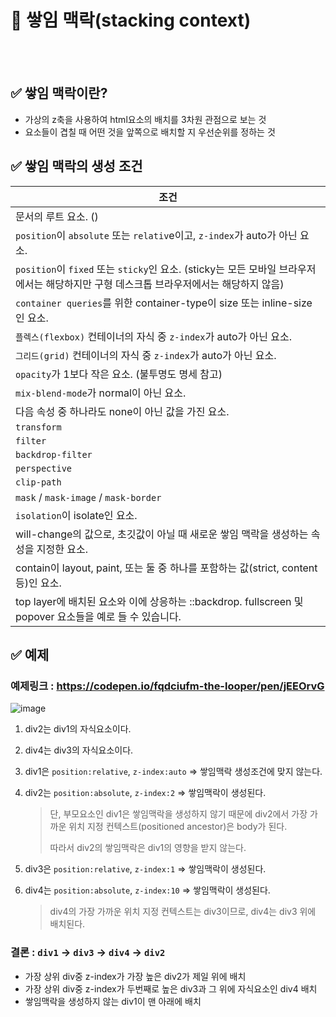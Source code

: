 # 📝 쌓임 맥락(stacking context)

<br></br>
## ✅ 쌓임 맥락이란?
- 가상의 z축을 사용하여 html요소의 배치를 3차원 관점으로 보는 것
- 요소들이 겹칠 때 어떤 것을 앞쪽으로 배치할 지 우선순위를 정하는 것

## ✅ 쌓임 맥락의 생성 조건

|조건|
|---|
|문서의 루트 요소. (<html>)|
|`position`이 `absolute` 또는 `relativ`e이고, `z-index`가 auto가 아닌 요소.|
|`position`이 `fixed` 또는 `sticky`인 요소. (sticky는 모든 모바일 브라우저에서는 해당하지만 구형 데스크톱 브라우저에서는 해당하지 않음)|
|`container queries`를 위한 container-type이 size 또는 inline-size인 요소.|
|`플렉스(flexbox)` 컨테이너의 자식 중 `z-index`가 auto가 아닌 요소.|
|`그리드(grid)` 컨테이너의 자식 중 `z-index`가 auto가 아닌 요소.|
|`opacity`가 1보다 작은 요소. (불투명도 명세 참고)|
|`mix-blend-mode`가 normal이 아닌 요소.|
|다음 속성 중 하나라도 none이 아닌 값을 가진 요소.|
|`transform`|
|`filter`|
|`backdrop-filter`|
|`perspective`|
|`clip-path`|
|`mask` / `mask-image` / `mask-border`|
|`isolation`이 isolate인 요소.|
|will-change의 값으로, 초깃값이 아닐 때 새로운 쌓임 맥락을 생성하는 속성을 지정한 요소.|
|contain이 layout, paint, 또는 둘 중 하나를 포함하는 값(strict, content 등)인 요소.|
|top layer에 배치된 요소와 이에 상응하는 ::backdrop. fullscreen 및 popover 요소들을 예로 들 수 있습니다.|

## ✅ 예제
### 예제링크 : https://codepen.io/fqdciufm-the-looper/pen/jEEOrvG
![image](https://github.com/user-attachments/assets/ef481450-aaa2-484d-89ec-bc47b983a87d)



1. div2는 div1의 자식요소이다.
2. div4는 div3의 자식요소이다.
4. div1은 `position:relative`, `z-index:auto` => 쌓임맥락 생성조건에 맞지 않는다.
5. div2는 `position:absolute`, `z-index:2` => 쌓임맥락이 생성된다.

    > 단, 부모요소인 div1은 쌓임맥락을 생성하지 않기 때문에 div2에서 가장 가까운 위치 지정 컨텍스트(positioned ancestor)은 body가 된다.
    > 
    > 따라서 div2의 쌓임맥락은 div1의 영향을 받지 않는다.

6. div3은 `position:relative`, `z-index:1` => 쌓임맥락이 생성된다.
7. div4는 `position:absolute`, `z-index:10` => 쌓임맥락이 생성된다.

    > div4의 가장 가까운 위치 지정 컨텍스트는 div3이므로, div4는 div3 위에 배치된다.

### 결론 : `div1` → `div3` → `div4` → `div2`
- 가장 상위 div중 z-index가 가장 높은 div2가 제일 위에 배치
- 가장 상위 div중 z-index가 두번째로 높은 div3과 그 위에 자식요소인 div4 배치
- 쌓임맥락을 생성하지 않는 div1이 맨 아래에 배치
